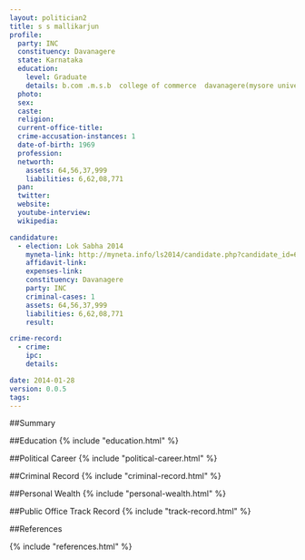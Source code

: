 ```yaml
---
layout: politician2
title: s s mallikarjun
profile: 
  party: INC
  constituency: Davanagere
  state: Karnataka
  education: 
    level: Graduate
    details: b.com .m.s.b  college of commerce  davanagere(mysore university    april 1990
  photo: 
  sex: 
  caste: 
  religion: 
  current-office-title: 
  crime-accusation-instances: 1
  date-of-birth: 1969
  profession: 
  networth: 
    assets: 64,56,37,999
    liabilities: 6,62,08,771
  pan: 
  twitter: 
  website: 
  youtube-interview: 
  wikipedia: 

candidature: 
  - election: Lok Sabha 2014
    myneta-link: http://myneta.info/ls2014/candidate.php?candidate_id=601
    affidavit-link: 
    expenses-link: 
    constituency: Davanagere 
    party: INC
    criminal-cases: 1
    assets: 64,56,37,999
    liabilities: 6,62,08,771
    result:  

crime-record: 
  - crime: 
    ipc: 
    details:  

date: 2014-01-28
version: 0.0.5
tags: 
---
```

##Summary


##Education
{% include "education.html" %}


##Political Career
{% include "political-career.html" %}


##Criminal Record
{% include "criminal-record.html" %}


##Personal Wealth
{% include "personal-wealth.html" %}


##Public Office Track Record
{% include "track-record.html" %}


##References


{% include "references.html" %}